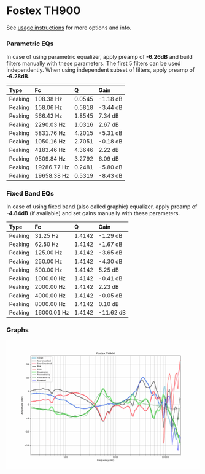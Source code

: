 # Fostex TH900
See [usage instructions](https://github.com/jaakkopasanen/AutoEq#usage) for more options and info.

### Parametric EQs
In case of using parametric equalizer, apply preamp of **-6.26dB** and build filters manually
with these parameters. The first 5 filters can be used independently.
When using independent subset of filters, apply preamp of **-6.28dB**.

| Type    | Fc          |      Q | Gain     |
|:--------|:------------|:-------|:---------|
| Peaking | 108.38 Hz   | 0.0545 | -1.18 dB |
| Peaking | 158.06 Hz   | 0.5818 | -3.44 dB |
| Peaking | 566.42 Hz   | 1.8545 | 7.34 dB  |
| Peaking | 2290.03 Hz  | 1.0316 | 2.67 dB  |
| Peaking | 5831.76 Hz  | 4.2015 | -5.31 dB |
| Peaking | 1050.16 Hz  | 2.7051 | -0.18 dB |
| Peaking | 4183.46 Hz  | 4.3646 | 2.22 dB  |
| Peaking | 9509.84 Hz  | 3.2792 | 6.09 dB  |
| Peaking | 19286.77 Hz | 0.2481 | -5.80 dB |
| Peaking | 19658.38 Hz | 0.5319 | -8.43 dB |

### Fixed Band EQs
In case of using fixed band (also called graphic) equalizer, apply preamp of **-4.84dB**
(if available) and set gains manually with these parameters.

| Type    | Fc          |      Q | Gain      |
|:--------|:------------|:-------|:----------|
| Peaking | 31.25 Hz    | 1.4142 | -1.29 dB  |
| Peaking | 62.50 Hz    | 1.4142 | -1.67 dB  |
| Peaking | 125.00 Hz   | 1.4142 | -3.65 dB  |
| Peaking | 250.00 Hz   | 1.4142 | -4.30 dB  |
| Peaking | 500.00 Hz   | 1.4142 | 5.25 dB   |
| Peaking | 1000.00 Hz  | 1.4142 | -0.41 dB  |
| Peaking | 2000.00 Hz  | 1.4142 | 2.23 dB   |
| Peaking | 4000.00 Hz  | 1.4142 | -0.05 dB  |
| Peaking | 8000.00 Hz  | 1.4142 | 0.10 dB   |
| Peaking | 16000.01 Hz | 1.4142 | -11.62 dB |

### Graphs
![](./Fostex%20TH900.png)